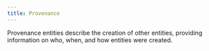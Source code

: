 ```yaml
---
title: Provenance
---
```


Provenance entities describe the creation of other entities, providing information on who, when, and how entities were created.
